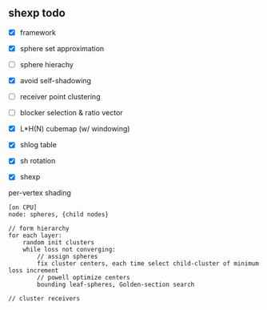 ## shexp todo

- [x] framework
- [x] sphere set approximation
- [ ] sphere hierachy
- [x] avoid self-shadowing
- [ ] receiver point clustering
- [ ] blocker selection & ratio vector
- [X] L*H(N) cubemap (w/ windowing)
- [x] shlog table
- [x] sh rotation
- [x] shexp



per-vertex shading

```
[on CPU]
node: spheres, {child nodes}

// form hierarchy
for each layer:
	random init clusters
	while loss not converging:
		// assign spheres
		fix cluster centers, each time select child-cluster of minimum loss increment
		// powell optimize centers
		bounding leaf-spheres, Golden-section search
		
// cluster receivers
```

